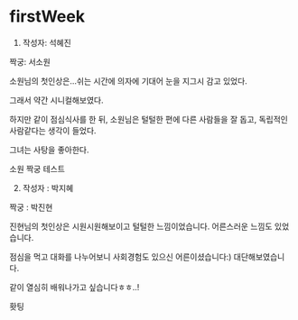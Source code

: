 # firstWeek

1. 작성자: 석혜진

짝궁: 서소원

소원님의 첫인상은...쉬는 시간에 의자에 기대어 눈을 지그시 감고 있었다.

그래서 약간 시니컬해보였다.

하지만 같이 점심식사를 한 뒤, 소원님은 털털한 편에 다른 사람들을 잘 돕고, 독립적인 사람같다는 생각이 들었다.

그녀는 사탕을 좋아한다.

소원 짝궁 테스트



2. 작성자 : 박지혜

짝궁 : 박진현

진현님의 첫인상은 시원시원해보이고 털털한 느낌이었습니다. 어른스러운 느낌도 있었습니다.

점심을 먹고 대화를 나누어보니 사회경험도 있으신 어른이셨습니다:) 대단해보였습니다.

같이 열심히 배워나가고 싶습니다ㅎㅎ..!

홧팅

